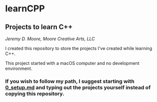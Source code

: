 # learnCPP
## Projects to learn C++

*Jeremy D. Moore, Moore Creative Arts, LLC*

I created this repository to store the projects I've created while learning C++.

This project started with a macOS computer and no development environment.

### If you wish to follow my path, I suggest starting with [**0_setup.md**](https://github.com/jeremydmoore/learnCPP/blob/main/0_setup.md) and typing out the projects yourself instead of copying this repository. 
